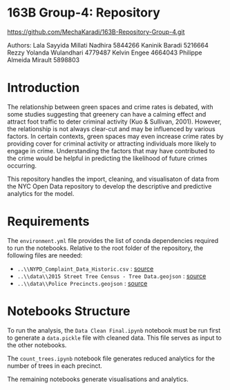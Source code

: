 # 163B Group-4: Repository
https://github.com/MechaKaradi/163B-Repository-Group-4.git

Authors: 
Lala Sayyida Millati Nadhira		5844266 
Kaninik Baradi 			5216664 
Rezzy Yolanda Wulandhari		4779487 
Kelvin Engee				4664043
Philippe Almeida Mirault		5898803

# Introduction
The relationship between green spaces and crime rates is debated, with some studies suggesting that greenery can have a calming effect and attract foot traffic to deter criminal activity (Kuo & Sullivan, 2001). However, the relationship is not always clear-cut and may be influenced by various factors. In certain contexts, green spaces may even increase crime rates by providing cover for criminal activity or attracting individuals more likely to engage in crime. 
Understanding the factors that may have contributed to the crime would be helpful in predicting the likelihood of future crimes occurring. 

This repository handles the import, cleaning, and visualisaton of data from the NYC Open Data repository to develop the descriptive and predictive analytics for the model.

# Requirements
The `environment.yml` file provides the list of conda dependencies required to run the notebooks. 
Relative to the root folder of the repository, the following files are needed: 
- `..\\NYPD_Complaint_Data_Historic.csv` : [source](https://data.cityofnewyork.us/Public-Safety/NYPD-Complaint-Data-Historic/qgea-i56i)
- `..\\data\\2015 Street Tree Census - Tree Data.geojson` : [source](https://data.cityofnewyork.us/Environment/2015-Street-Tree-Census-Tree-Data/pi5s-9p35)
- `..\\data\\Police Precincts.geojson` : [source](https://data.cityofnewyork.us/Public-Safety/Police-Precincts/78dh-3ptz)

# Notebooks Structure
To run the analysis, the `Data Clean Final.ipynb` notebook must be run first to generate a `data.pickle` file with cleaned data. This file serves as input to the other notebooks.

The `count_trees.ipynb` notebook file generates reduced analytics for the number of trees in each precinct. 

The remaining notebooks generate visualisations and analytics. 